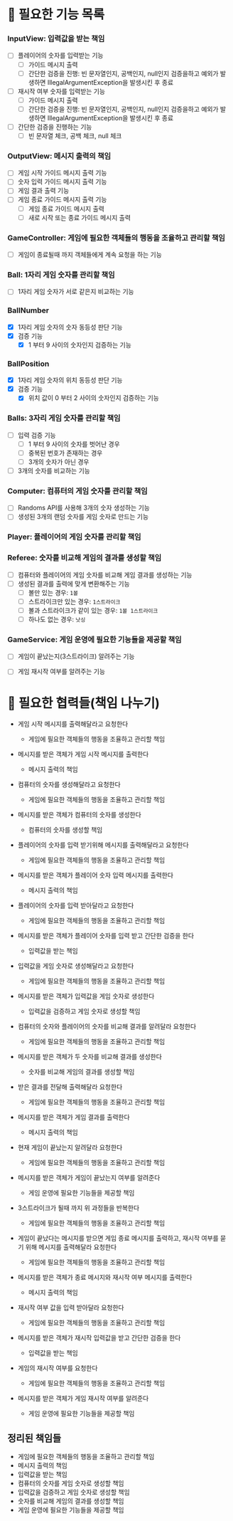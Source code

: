 # 📌 필요한 기능 목록

### InputView: 입력값을 받는 책임

- [ ] 플레이어의 숫자를 입력받는 기능
  - [ ] 가이드 메시지 출력
  - [ ] 간단한 검증을 진행: 빈 문자열인지, 공백인지, null인지 검증을하고 예외가 발생하면 IllegalArgumentException을 발생시킨 후 종료
- [ ] 재시작 여부 숫자를 입력받는 기능
  - [ ] 가이드 메시지 출력
  - [ ] 간단한 검증을 진행: 빈 문자열인지, 공백인지, null인지 검증을하고 예외가 발생하면 IllegalArgumentException을 발생시킨 후 종료
- [ ] 간단한 검증을 진행하는 기능
  - [ ] 빈 문자열 체크, 공백 체크, null 체크

### OutputView: 메시지 출력의 책임

- [ ] 게임 시작 가이드 메시지 출력 기능
- [ ] 숫자 입력 가이드 메시지 출력 기능
- [ ] 게임 결과 출력 기능
- [ ] 게임 종료 가이드 메시지 출력 기능
  - [ ] 게임 종료 가이드 메시지 출력
  - [ ] 새로 시작 또는 종료 가이드 메시지 출력

### GameController: 게임에 필요한 객체들의 행동을 조율하고 관리할 책임

- [ ] 게임이 종료될때 까지 객체들에게 계속 요청을 하는 기능

### Ball: 1자리 게임 숫자를 관리할 책임

- [ ] 1자리 게임 숫자가 서로 같은지 비교하는 기능

### BallNumber

- [x] 1자리 게임 숫자의 숫자 동등성 판단 기능
- [x] 검증 기능
  - [x] 1 부터 9 사이의 숫자인지 검증하는 기능

### BallPosition

- [x] 1자리 게임 숫자의 위치 동등성 판단 기능
- [x] 검증 기능
  - [x] 위치 값이 0 부터 2 사이의 숫자인지 검증하는 기능

### Balls: 3자리 게임 숫자를 관리할 책임

- [ ] 입력 검증 기능
  - [ ] 1 부터 9 사이의 숫자를 벗어난 경우
  - [ ] 중복된 번호가 존재하는 경우
  - [ ] 3개의 숫자가 아닌 경우
- [ ] 3개의 숫자를 비교하는 기능

### Computer: 컴퓨터의 게임 숫자를 관리할 책임

- [ ] Randoms API를 사용해 3개의 숫자 생성하는 기능
- [ ] 생성된 3개의 랜덤 숫자를 게임 숫자로 만드는 기능

### Player: 플레이어의 게임 숫자를 관리할 책임

### Referee: 숫자를 비교해 게임의 결과를 생성할 책임

- [ ] 컴퓨터와 플레이어의 게임 숫자를 비교해 게임 결과를 생성하는 기능
- [ ] 생성된 결과를 출력에 맞게 변환해주는 기능
  - [ ] 볼만 있는 경우: `1볼`
  - [ ] 스트라이크만 있는 경우: `1스트라이크`
  - [ ] 볼과 스트라이크가 같이 있는 경우: `1볼 1스트라이크`
  - [ ] 하나도 없는 경우: `낫싱`

### GameService: 게임 운영에 필요한 기능들을 제공할 책임

- [ ] 게임이 끝났는지(3스트라이크) 알려주는 기능
- [ ] 게임 재시작 여부를 알려주는 기능



# 📌 필요한 협력들(책임 나누기)

- 게임 시작 메시지를 출력해달라고 요청한다
  - 게임에 필요한 객체들의 행동을 조율하고 관리할 책임

- 메시지를 받은 객체가 게임 시작 메시지를 출력한다
  - 메시지 출력의 책임

- 컴퓨터의 숫자를 생성해달라고 요청한다
  - 게임에 필요한 객체들의 행동을 조율하고 관리할 책임

- 메시지를 받은 객체가 컴퓨터의 숫자를 생성한다
  - 컴퓨터의 숫자를 생성할 책임

- 플레이어의 숫자를 입력 받기위해 메시지를 출력해달라고 요청한다
  - 게임에 필요한 객체들의 행동을 조율하고 관리할 책임

- 메시지를 받은 객체가 플레이어 숫자 입력 메시지를 출력한다
  - 메시지 출력의 책임

- 플레이어의 숫자를 입력 받아달라고 요청한다
  - 게임에 필요한 객체들의 행동을 조율하고 관리할 책임
- 메시지를 받은 객체가 플레이어 숫자를 입력 받고 간단한 검증을 한다
  - 입력값을 받는 책임
- 입력값을 게임 숫자로 생성해달라고 요청한다
  - 게임에 필요한 객체들의 행동을 조율하고 관리할 책임
- 메시지를 받은 객체가 입력값을 게임 숫자로 생성한다
  - 입력값을 검증하고 게임 숫자로 생성할 책임
- 컴퓨터의 숫자와 플레이어의 숫자를 비교해 결과를 알려달라 요청한다
  - 게임에 필요한 객체들의 행동을 조율하고 관리할 책임
- 메시지를 받은 객체가 두 숫자를 비교해 결과를 생성한다
  - 숫자를 비교해 게임의 결과를 생성할 책임
- 받은 결과를 전달해 출력해달라 요청한다
  - 게임에 필요한 객체들의 행동을 조율하고 관리할 책임
- 메시지를 받은 객체가 게임 결과를 출력한다
  - 메시지 출력의 책임
- 현재 게임이 끝났는지 알려달라 요청한다
  - 게임에 필요한 객체들의 행동을 조율하고 관리할 책임
- 메시지를 받은 객체가 게임이 끝났는지 여부를 알려준다
  - 게임 운영에 필요한 기능들을 제공할 책임
- 3스트라이크가 될때 까지 위 과정들을 반복한다
  - 게임에 필요한 객체들의 행동을 조율하고 관리할 책임
- 게임이 끝났다는 메시지를 받으면 게임 종료 메시지를 출력하고, 재시작 여부를 묻기 위해 메시지를 출력해달라 요청한다
  - 게임에 필요한 객체들의 행동을 조율하고 관리할 책임
- 메시지를 받은 객체가 종료 메시지와 재시작 여부 메시지를 출력한다
  - 메시지 출력의 책임
- 재시작 여부 값을 입력 받아달라 요청한다
  - 게임에 필요한 객체들의 행동을 조율하고 관리할 책임
- 메시지를 받은 객체가 재시작 입력값을 받고 간단한 검증을 한다
  - 입력값을 받는 책임
- 게임의 재시작 여부를 요청한다
  - 게임에 필요한 객체들의 행동을 조율하고 관리할 책임
- 메시지를 받은 객체가 게임 재시작 여부를 알려준다
  - 게임 운영에 필요한 기능들을 제공할 책임

## 정리된 책임들

- 게임에 필요한 객체들의 행동을 조율하고 관리할 책임
- 메시지 출력의 책임
- 입력값을 받는 책임
- 컴퓨터의 숫자를 게임 숫자로 생성할 책임
- 입력값을 검증하고 게임 숫자로 생성할 책임
- 숫자를 비교해 게임의 결과를 생성할 책임
- 게임 운영에 필요한 기능들을 제공할 책임
